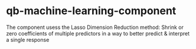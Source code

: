 # qb-machine-learning-component

The component usess the Lasso Dimension Reduction method: Shrink or zero coefficients of multiple predictors in a way to better predict & interpret a single response
